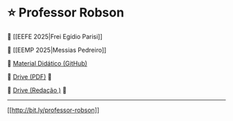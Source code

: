 # ⭐️ Professor Robson

📘 [[EEFE 2025|Frei Egídio Parisi]]

📕 [[EEMP 2025|Messias Pedreiro]]

📑 [Material Didático (GitHub)](https://robsonfvilela.github.io/professor-robson/)

📂 [Drive (PDF)](https://drive.google.com/drive/folders/1bJ_7Ii1ZqeUI2tylCDWfMB56MMFEFL4v) 🔗

📂 [Drive (Redação )](https://drive.google.com/drive/folders/1ZHcR_ACWzVnQlWD2txzfq2YTNATlWFaY) 🔗
___

[[http://bit.ly/professor-robson]]